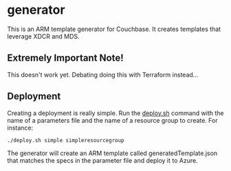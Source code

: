 # generator

This is an ARM template generator for Couchbase.  It creates templates that leverage XDCR and MDS.

## Extremely Important Note!

This doesn't work yet.  Debating doing this with Terraform instead...

## Deployment

Creating a deployment is really simple.  Run the [deploy.sh](deploy.sh) command with the name of a parameters file and the name of a resource group to create.  For instance:

    ./deploy.sh simple simpleresourcegroup

The generator will create an ARM template called generatedTemplate.json that matches the specs in the parameter file and deploy it to Azure.
